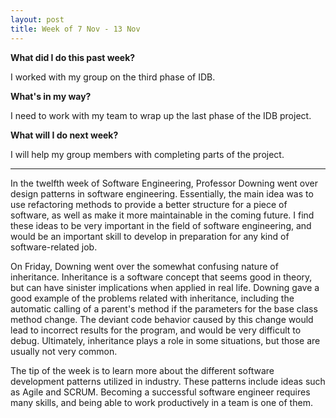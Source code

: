 ```yaml
---
layout: post
title: Week of 7 Nov - 13 Nov
---
```

<b>What did I do this past week?</b><br>
<p>I worked with my group on the third phase of IDB.</p>
<b>What's in my way?</b><br>
<p>I need to work with my team to wrap up the last phase of the IDB project.</p>
<b>What will I do next week?</b><br>
<p>I will help my group members with completing parts of the project.</p>
<hr>
<p class="indented">In the twelfth week of Software Engineering, Professor Downing went over design patterns in software engineering. Essentially, the main idea was to use refactoring methods to provide a better structure for a piece of software, as well as make it more maintainable in the coming future. I find these ideas to be very important in the field of software engineering, and would be an important skill to develop in preparation for any kind of software-related job.</p><!--more-->
<p class="indented">On Friday, Downing went over the somewhat confusing nature of inheritance. Inheritance is a software concept that seems good in theory, but can have sinister implications when applied in real life. Downing gave a good example of the problems related with inheritance, including the automatic calling of a parent's method if the parameters for the base class method change. The deviant code behavior caused by this change would lead to incorrect results for the program, and would be very difficult to debug. Ultimately, inheritance plays a role in some situations, but those are usually not very common.</p>
<p class="indented">The tip of the week is to learn more about the different software development patterns utilized in industry. These patterns include ideas such as Agile and SCRUM. Becoming a successful software engineer requires many skills, and being able to work productively in a team is one of them.</p>
